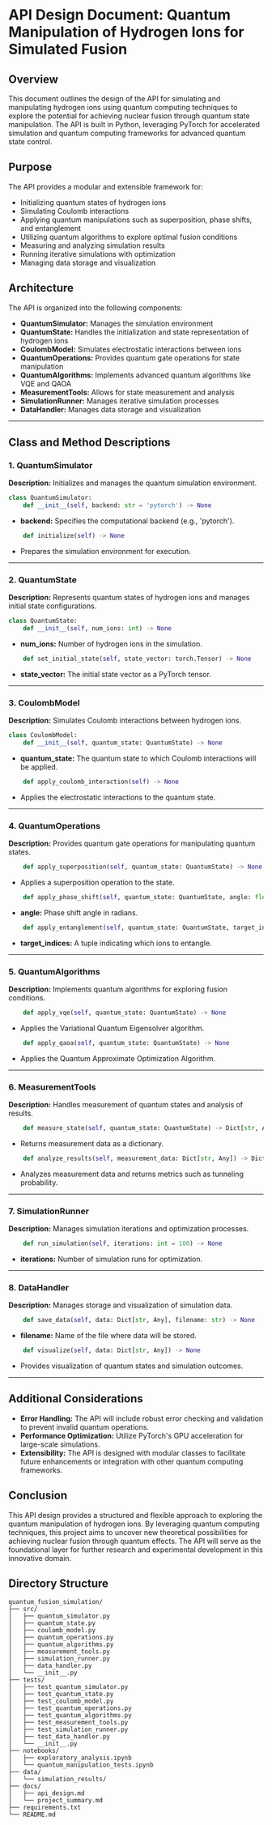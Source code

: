 # API Design Document: Quantum Manipulation of Hydrogen Ions for Simulated Fusion

## Overview
This document outlines the design of the API for simulating and manipulating hydrogen ions using quantum computing techniques to explore the potential for achieving nuclear fusion through quantum state manipulation. The API is built in Python, leveraging PyTorch for accelerated simulation and quantum computing frameworks for advanced quantum state control.

## Purpose
The API provides a modular and extensible framework for:
- Initializing quantum states of hydrogen ions
- Simulating Coulomb interactions
- Applying quantum manipulations such as superposition, phase shifts, and entanglement
- Utilizing quantum algorithms to explore optimal fusion conditions
- Measuring and analyzing simulation results
- Running iterative simulations with optimization
- Managing data storage and visualization

## Architecture
The API is organized into the following components:
- **QuantumSimulator:** Manages the simulation environment
- **QuantumState:** Handles the initialization and state representation of hydrogen ions
- **CoulombModel:** Simulates electrostatic interactions between ions
- **QuantumOperations:** Provides quantum gate operations for state manipulation
- **QuantumAlgorithms:** Implements advanced quantum algorithms like VQE and QAOA
- **MeasurementTools:** Allows for state measurement and analysis
- **SimulationRunner:** Manages iterative simulation processes
- **DataHandler:** Manages data storage and visualization

---

## Class and Method Descriptions

### 1. QuantumSimulator
**Description:** Initializes and manages the quantum simulation environment.

```python
class QuantumSimulator:
    def __init__(self, backend: str = 'pytorch') -> None
```
- **backend:** Specifies the computational backend (e.g., 'pytorch').

```python
    def initialize(self) -> None
```
- Prepares the simulation environment for execution.

---

### 2. QuantumState
**Description:** Represents quantum states of hydrogen ions and manages initial state configurations.

```python
class QuantumState:
    def __init__(self, num_ions: int) -> None
```
- **num_ions:** Number of hydrogen ions in the simulation.

```python
    def set_initial_state(self, state_vector: torch.Tensor) -> None
```
- **state_vector:** The initial state vector as a PyTorch tensor.

---

### 3. CoulombModel
**Description:** Simulates Coulomb interactions between hydrogen ions.

```python
class CoulombModel:
    def __init__(self, quantum_state: QuantumState) -> None
```
- **quantum_state:** The quantum state to which Coulomb interactions will be applied.

```python
    def apply_coulomb_interaction(self) -> None
```
- Applies the electrostatic interactions to the quantum state.

---

### 4. QuantumOperations
**Description:** Provides quantum gate operations for manipulating quantum states.

```python
    def apply_superposition(self, quantum_state: QuantumState) -> None
```
- Applies a superposition operation to the state.

```python
    def apply_phase_shift(self, quantum_state: QuantumState, angle: float) -> None
```
- **angle:** Phase shift angle in radians.

```python
    def apply_entanglement(self, quantum_state: QuantumState, target_indices: Tuple[int, int]) -> None
```
- **target_indices:** A tuple indicating which ions to entangle.

---

### 5. QuantumAlgorithms
**Description:** Implements quantum algorithms for exploring fusion conditions.

```python
    def apply_vqe(self, quantum_state: QuantumState) -> None
```
- Applies the Variational Quantum Eigensolver algorithm.

```python
    def apply_qaoa(self, quantum_state: QuantumState) -> None
```
- Applies the Quantum Approximate Optimization Algorithm.

---

### 6. MeasurementTools
**Description:** Handles measurement of quantum states and analysis of results.

```python
    def measure_state(self, quantum_state: QuantumState) -> Dict[str, Any]
```
- Returns measurement data as a dictionary.

```python
    def analyze_results(self, measurement_data: Dict[str, Any]) -> Dict[str, float]
```
- Analyzes measurement data and returns metrics such as tunneling probability.

---

### 7. SimulationRunner
**Description:** Manages simulation iterations and optimization processes.

```python
    def run_simulation(self, iterations: int = 100) -> None
```
- **iterations:** Number of simulation runs for optimization.

---

### 8. DataHandler
**Description:** Manages storage and visualization of simulation data.

```python
    def save_data(self, data: Dict[str, Any], filename: str) -> None
```
- **filename:** Name of the file where data will be stored.

```python
    def visualize(self, data: Dict[str, Any]) -> None
```
- Provides visualization of quantum states and simulation outcomes.

---

## Additional Considerations
- **Error Handling:** The API will include robust error checking and validation to prevent invalid quantum operations.
- **Performance Optimization:** Utilize PyTorch's GPU acceleration for large-scale simulations.
- **Extensibility:** The API is designed with modular classes to facilitate future enhancements or integration with other quantum computing frameworks.

## Conclusion
This API design provides a structured and flexible approach to exploring the quantum manipulation of hydrogen ions. By leveraging quantum computing techniques, this project aims to uncover new theoretical possibilities for achieving nuclear fusion through quantum effects. The API will serve as the foundational layer for further research and experimental development in this innovative domain.

## Directory Structure

```
quantum_fusion_simulation/
├── src/
│   ├── quantum_simulator.py
│   ├── quantum_state.py
│   ├── coulomb_model.py
│   ├── quantum_operations.py
│   ├── quantum_algorithms.py
│   ├── measurement_tools.py
│   ├── simulation_runner.py
│   ├── data_handler.py
│   └── __init__.py
├── tests/
│   ├── test_quantum_simulator.py
│   ├── test_quantum_state.py
│   ├── test_coulomb_model.py
│   ├── test_quantum_operations.py
│   ├── test_quantum_algorithms.py
│   ├── test_measurement_tools.py
│   ├── test_simulation_runner.py
│   ├── test_data_handler.py
│   └── __init__.py
├── notebooks/
│   ├── exploratory_analysis.ipynb
│   └── quantum_manipulation_tests.ipynb
├── data/
│   └── simulation_results/
├── docs/
│   ├── api_design.md
│   └── project_summary.md
├── requirements.txt
└── README.md
```

